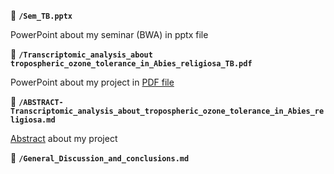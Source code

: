 :page_facing_up:  **`/Sem_TB.pptx`**

PowerPoint about my seminar (BWA) in pptx file

:page_facing_up:  **`/Transcriptomic_analysis_about tropospheric_ozone_tolerance_in_Abies_religiosa_TB.pdf`**

PowerPoint about my project in [PDF file](https://github.com/VeroIarrachtai/Abies_religiosa_vs_ozone/blob/master/4.-INFO_PROJECT/Transcriptomic_analysis_about%20tropospheric_ozone_tolerance_in_Abies_religiosa_TB.pdf)

:page_facing_up:  **`/ABSTRACT-Transcriptomic_analysis_about_tropospheric_ozone_tolerance_in_Abies_religiosa.md`**

[Abstract](https://github.com/VeroIarrachtai/Abies_religiosa_vs_ozone/blob/master/4.-INFO_PROJECT/ABSTRACT-Transcriptomic_%20analysis_about_tropospheric_ozone_tolerance_in_Abies_religiosa.md) about my project

:page_facing_up:  **`/General_Discussion_and_conclusions.md`**
